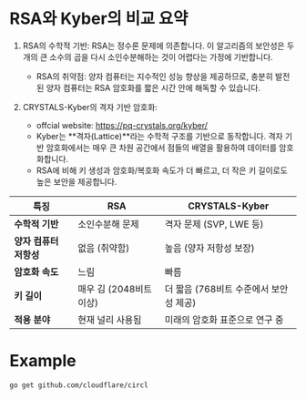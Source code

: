 # **RSA와 Kyber의 비교 요약**
1. RSA의 수학적 기반:
   RSA는 정수론 문제에 의존합니다. 이 알고리즘의 보안성은 두 개의 큰 소수의 곱을 다시 소인수분해하는 것이 어렵다는 가정에 기반합니다.
    - RSA의 취약점:
      양자 컴퓨터는 지수적인 성능 향상을 제공하므로, 충분히 발전된 양자 컴퓨터는 RSA 암호화를 짧은 시간 안에 해독할 수 있습니다.
      

2. CRYSTALS-Kyber의 격자 기반 암호화: 
    - offcial website: https://pq-crystals.org/kyber/
    - Kyber는 **격자(Lattice)**라는 수학적 구조를 기반으로 동작합니다. 격자 기반 암호화에서는 매우 큰 차원 공간에서 점들의 배열을 활용하여 데이터를 암호화합니다.
    - RSA에 비해 키 생성과 암호화/복호화 속도가 더 빠르고, 더 작은 키 길이로도 높은 보안을 제공합니다.
   

| **특징**                  | **RSA**                         | **CRYSTALS-Kyber**                   |
|-------------------------|--------------------------------|------------------------------------|
| **수학적 기반**            | 소인수분해 문제                | 격자 문제 (SVP, LWE 등)            |
| **양자 컴퓨터 저항성**     | 없음 (취약함)                   | 높음 (양자 저항성 보장)             |
| **암호화 속도**            | 느림                           | 빠름                              |
| **키 길이**               | 매우 김 (2048비트 이상)         | 더 짧음 (768비트 수준에서 보안성 제공) |
| **적용 분야**              | 현재 널리 사용됨                | 미래의 암호화 표준으로 연구 중       |

# Example
```shell
go get github.com/cloudflare/circl
```

 